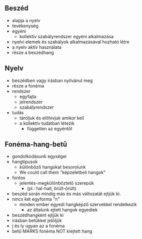 ## Beszéd
- alapja a nyelv
- tevékenység
- egyéni
	- kollektív szabályrendszer egyéni alkalmazása
- nyelvi elemek és szabályok alkalmazásával hozható létre
- a nyelv aktív használata
- része a beszédhang
## Nyelv
- beszédben vagy írásban nyilvánul meg
- része a fonéma
- rendszer
	- egyfajta
	- jelrendszer
	- szabályrendszer
- tudás
	- tároljuk és előhívjuk amikor kell
	- a kollektív tudatban létezik
		- független az egyéntől
## Fonéma-hang-betű
- gondolkodásunk egységei
- hangtípusok
	- különböző hangokat besorolunk
	- We could call them "képzeletbeli hangok"
- fontos
	- jelentés-megkülönböztető szerepük
		- (pl.: hal-hall, örült-őrült)
- beszéd során mindig más és más változatát ejtjük ki.
- nincs két egyforma "n"
	- minden ember egyedi hangképző szervekkel rendelkezik
		- az általunk ejtett hangok egyediek
- beszédhangként ejtjük ki
- írásban betűkkel jelöljük
- j és ly ugyan az a fonéma
- betű MARKS fonéma NOT kiejtett hang